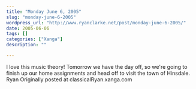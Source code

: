 ```yaml
---
title: "Monday June 6, 2005"
slug: "monday-june-6-2005"
wordpress_url: "http://www.ryanclarke.net/post/monday-june-6-2005/"
date: 2005-06-06
tags: []
categories: ["Xanga"]
description: ""

---
```


I love this music theory!
 Tomorrow we have the day off, so we're going to finish up our home assignments and head off to visit the town of Hinsdale.
 Ryan
Originally posted at classicalRyan.xanga.com
